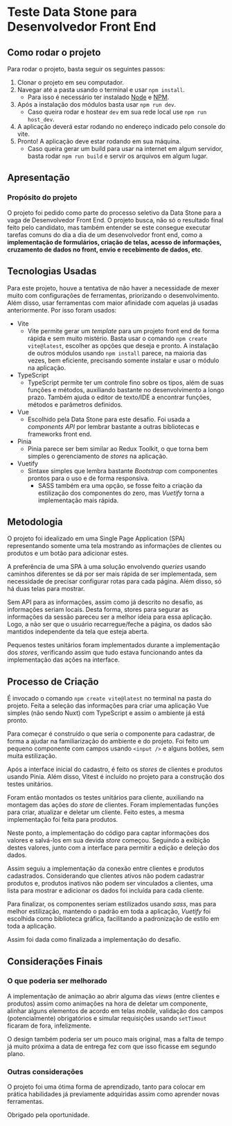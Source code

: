 # Teste Data Stone para Desenvolvedor Front End

## Como rodar o projeto

Para rodar o projeto, basta seguir os seguintes passos:

1. Clonar o projeto em seu computador.
2. Navegar até a pasta usando o terminal e usar `npm install`.
   - Para isso é necessário ter instalado [Node](https://nodejs.org/en) e [NPM](https://www.npmjs.com/).
3. Após a instalação dos módulos basta usar `npm run dev`.
   - Caso queira rodar e hostear `dev` em sua rede local use `npm run host_dev`.
4. A aplicação deverá estar rodando no endereço indicado pelo console do vite. 
5. Pronto! A aplicação deve estar rodando em sua máquina.
   - Caso queira gerar um build para usar na internet em algum servidor, basta rodar `npm run build` e servir os arquivos em algum lugar.

## Apresentação

### Propósito do projeto

O projeto foi pedido como parte do processo seletivo da Data Stone para a vaga de Desenvolvedor Front End. O projeto busca, não só o resultado final feito pelo candidato, mas também entender se este consegue executar tarefas comuns do dia a dia de um desenvolvedor front end, como a __implementação de formulários, criação de telas, acesso de informações, cruzamento de dados no front, envio e recebimento de dados, etc__.

## Tecnologias Usadas

Para este projeto, houve a tentativa de não haver a necessidade de mexer muito com configurações de ferramentas, priorizando o desenvolvimento. Além disso, usar ferramentas com maior afinidade com aquelas já usadas anteriormente. Por isso foram usados:

- Vite
  - Vite permite gerar um _template_ para um projeto front end de forma rápida e sem muito mistério. Basta usar o comando `npm create vite@latest`, escolher as opções que deseja e pronto. A instalação de outros módulos usando `npm install` parece, na maioria das vezes, bem eficiente, precisando somente instalar e usar o módulo na aplicação.
- TypeScript
  - TypeScript permite ter um controle fino sobre os tipos, além de suas funções e métodos, auxiliando bastante no desenvolvimento a longo prazo. Também ajuda o editor de texto/IDE a encontrar funções, métodos e parâmetros definidos.
- Vue
  - Escolhido pela Data Stone para este desafio. Foi usada a _components API_ por lembrar bastante a outras bibliotecas e frameworks front end.
- Pinia
  - Pinia parece ser bem similar ao Redux Toolkit, o que torna bem simples o gerenciamento de _stores_ na aplicação.
- Vuetify
  - Sintaxe simples que lembra bastante _Bootstrap_ com componentes prontos para o uso e de forma responsiva.
    - SASS também era uma opção, se fosse feito a criação da estilização dos componentes do zero, mas _Vuetify_ torna a implementação mais rápida.

## Metodologia

O projeto foi idealizado em uma Single Page Application (SPA) representando somente uma tela mostrando as informações de clientes ou produtos e um botão para adicionar estes.  

A preferência de uma SPA à uma solução envolvendo _queries_ usando caminhos diferentes se dá por ser mais rápida de ser implementada, sem necessidade de precisar configurar rotas para cada página. Além disso, só há duas telas para mostrar.  

Sem API para as informações, assim como já descrito no desafio, as informações seriam locais. Desta forma, stores para segurar as informações da sessão pareceu ser a melhor ideia para essa aplicação. Logo, a não ser que o usuário recarregue/feche a página, os dados são mantidos independente da tela que esteja aberta.  

Pequenos testes unitários foram implementados durante a implementação dos _stores_, verificando assim que tudo estava funcionando antes da implementação das ações na interface.

## Processo de Criação

É invocado o comando `npm create vite@latest` no terminal na pasta do projeto. Feita a seleção das informações para criar uma aplicação Vue simples (não sendo Nuxt) com TypeScript e assim o ambiente já está pronto.  

Para começar é construído o que seria o componente para cadastrar, de forma a ajudar na familiarização do ambiente e do projeto. Foi feito um pequeno componente com campos usando `<input />` e alguns botões, sem muita estilização.  

Após a interface inicial do cadastro, é feito os _stores_ de clientes e produtos usando Pinia. Além disso, Vitest é incluído no projeto para a construção dos testes unitários.  

Foram então montados os testes unitários para cliente, auxiliando na montagem das ações do _store_ de clientes. Foram implementadas funções para criar, atualizar e deletar um cliente. Feito estes, a mesma implementação foi feita para produtos.  

Neste ponto, a implementação do código para captar informações dos valores e salvá-los em sua devida _store_ começou. Seguindo a exibição destes valores, junto com a interface para permitir a edição e deleção dos dados.

Assim seguiu a implementação da conexão entre clientes e produtos cadastrados. Considerando que clientes ativos não podem cadastrar produtos e, produtos inativos não podem ser vinculados a clientes, uma lista para mostrar e adicionar os dados foi incluída para cada cliente.

Para finalizar, os componentes seriam estilizados usando _sass_, mas para melhor estilização, mantendo o padrão em toda a aplicação, _Vuetify_ foi escolhida como biblioteca gráfica, facilitando a padronização de estilo em toda a aplicação.  

Assim foi dada como finalizada a implementação do desafio.

## Considerações Finais

### O que poderia ser melhorado

A implementação de animação ao abrir alguma das _views_ (entre clientes e produtos) assim como animações na hora de deletar um componente, alinhar alguns elementos de acordo em telas _mobile_, validação dos campos (potencialmente) obrigatórios e simular requisições usando `setTimout` ficaram de fora, infelizmente.

O design também poderia ser um pouco mais original, mas a falta de tempo já muito próxima a data de entrega fez com que isso ficasse em segundo plano.

### Outras considerações

O projeto foi uma ótima forma de aprendizado, tanto para colocar em prática habilidades já previamente adquiridas assim como aprender novas ferramentas.


Obrigado pela oportunidade.